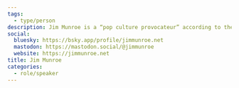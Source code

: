 ```yaml
---
tags:
  - type/person
description: Jim Munroe is a “pop culture provocateur” according to the Austin Chronicle. His graphic novels and prose novels have been praised by Pulitzer-winner Junot Diaz and comics legend Neil Gaiman, and his lo-fi sci-fi feature films by Wired and the Guardian. His political videogames have appeared at Sundance and Cannes, and he co-founded the world’s first videogame arts organization. He was an Art Gallery of Ontario Artist-in-Residence in 2014 and he lives in the Junction neighbourhood in Toronto.
social:
  bluesky: https://bsky.app/profile/jimmunroe.net
  mastodon: https://mastodon.social/@jimmunroe
  website: https://jimmunroe.net
title: Jim Munroe
categories:
  - role/speaker
---
```


